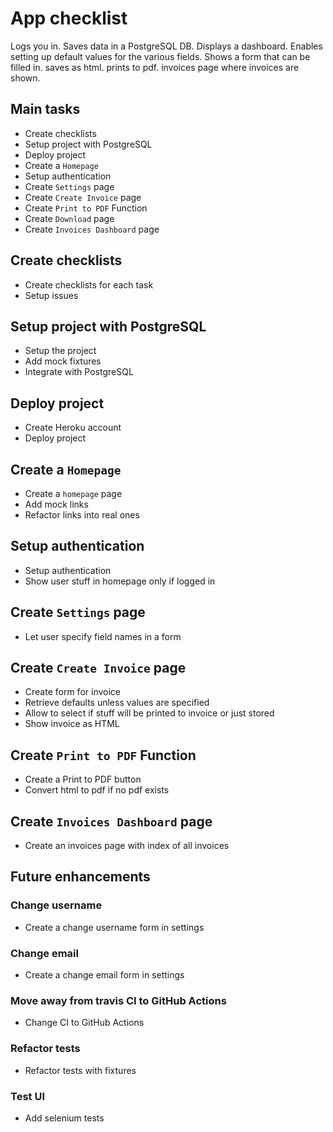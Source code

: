 # App checklist

Logs you in. Saves data in a PostgreSQL DB. Displays a dashboard. Enables setting up default values for the various fields. Shows a form that can be filled in. saves as html. prints to pdf. invoices page where invoices are shown.

## Main tasks

- Create checklists
- Setup project with PostgreSQL
- Deploy project
- Create a `Homepage`
- Setup authentication
- Create `Settings` page
- Create `Create Invoice` page
- Create `Print to PDF` Function
- Create `Download` page
- Create `Invoices Dashboard` page

## Create checklists

- Create checklists for each task
- Setup issues

## Setup project with PostgreSQL

- Setup the project
- Add mock fixtures
- Integrate with PostgreSQL

## Deploy project

- Create Heroku account
- Deploy project

## Create a `Homepage`

- Create a `homepage` page
- Add mock links
- Refactor links into real ones

## Setup authentication

- Setup authentication
- Show user stuff in homepage only if logged in

## Create `Settings` page

- Let user specify field names in a form

## Create `Create Invoice` page

- Create form for invoice
- Retrieve defaults unless values are specified
- Allow to select if stuff will be printed to invoice or just stored
- Show invoice as HTML

## Create `Print to PDF` Function

- Create a Print to PDF button
- Convert html to pdf if no pdf exists

## Create `Invoices Dashboard` page

- Create an invoices page with index of all invoices

## Future enhancements

### Change username

- Create a change username form in settings

### Change email

- Create a change email form in settings

### Move away from travis CI to GitHub Actions

- Change CI to GitHub Actions

### Refactor tests

- Refactor tests with fixtures

### Test UI

- Add selenium tests
